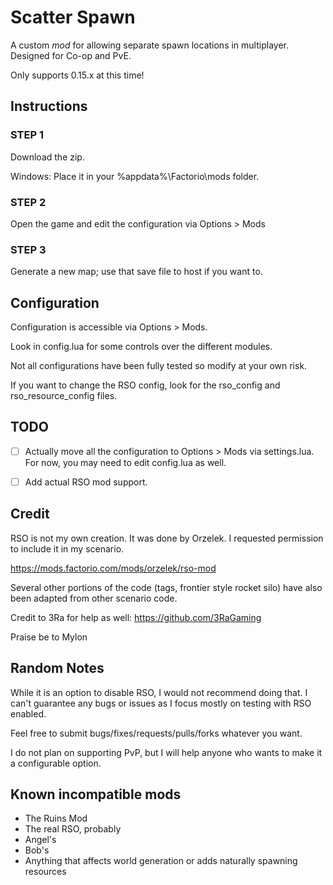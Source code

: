 # Scatter Spawn
A custom *mod* for allowing separate spawn locations in multiplayer. Designed for Co-op and PvE. 

Only supports 0.15.x at this time!

## Instructions

### STEP 1

Download the zip. 

Windows: Place it in your %appdata%\Factorio\mods folder.

### STEP 2

Open the game and edit the configuration via Options > Mods

### STEP 3

Generate a new map; use that save file to host if you want to.

## Configuration

Configuration is accessible via Options > Mods.

Look in config.lua for some controls over the different modules.  

Not all configurations have been fully tested so modify at your own risk.

If you want to change the RSO config, look for the rso_config and rso_resource_config files.

## TODO

- [ ] Actually move all the configuration to Options > Mods via settings.lua. For now, you may need to edit config.lua as well.

- [ ] Add actual RSO mod support.

## Credit

RSO is not my own creation. It was done by Orzelek. I requested permission to include it in my scenario.  

https://mods.factorio.com/mods/orzelek/rso-mod

Several other portions of the code (tags, frontier style rocket silo) have also been adapted from other scenario code.

Credit to 3Ra for help as well: https://github.com/3RaGaming

Praise be to Mylon


## Random Notes

While it is an option to disable RSO, I would not recommend doing that. I can't guarantee any bugs or issues as I focus mostly on testing with RSO enabled.

Feel free to submit bugs/fixes/requests/pulls/forks whatever you want.

I do not plan on supporting PvP, but I will help anyone who wants to make it a configurable option.

## Known incompatible mods

- The Ruins Mod
- The real RSO, probably
- Angel's
- Bob's
- Anything that affects world generation or adds naturally spawning resources
